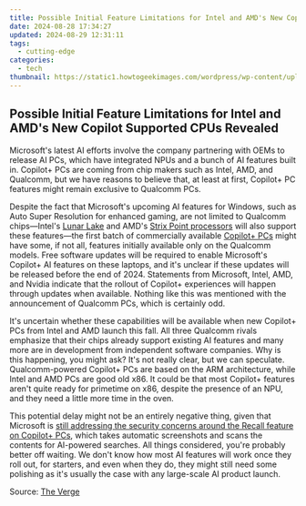 ```yaml
---
title: Possible Initial Feature Limitations for Intel and AMD's New Copilot Supported CPUs Revealed
date: 2024-08-28 17:34:27
updated: 2024-08-29 12:31:11
tags:
  - cutting-edge
categories:
  - tech
thumbnail: https://static1.howtogeekimages.com/wordpress/wp-content/uploads/2024/05/copilot.jpg
---
```


## Possible Initial Feature Limitations for Intel and AMD's New Copilot Supported CPUs Revealed

Microsoft's latest AI efforts involve the company partnering with OEMs to release AI PCs, which have integrated NPUs and a bunch of AI features built in. Copilot+ PCs are coming from chip makers such as Intel, AMD, and Qualcomm, but we have reasons to believe that, at least at first, Copilot+ PC features might remain exclusive to Qualcomm PCs.

 Despite the fact that Microsoft's upcoming AI features for Windows, such as Auto Super Resolution for enhanced gaming, are not limited to Qualcomm chips—Intel's [Lunar Lake](https://android-unlock.techidaily.com/in-2024-best-ways-on-how-to-unlockbypassswiperemove-vivo-y78-5g-fingerprint-lock-by-drfone-android/) and AMD's [Strix Point processors](https://techidaily.com/the-way-to-recover-deleted-pictures-on-infinix-smart-8-without-backup-by-fonelab-android-recover-pictures/) will also support these features—the first batch of commercially available [Copilot+ PCs](https://change-location.techidaily.com/how-to-stop-my-spouse-from-spying-on-my-motorola-moto-g24-drfone-by-drfone-virtual-android/) might have some, if not all, features initially available only on the Qualcomm models. Free software updates will be required to enable Microsoft's Copilot+ AI features on these laptops, and it's unclear if these updates will be released before the end of 2024\. Statements from Microsoft, Intel, AMD, and Nvidia indicate that the rollout of Copilot+ experiences will happen through updates when available. Nothing like this was mentioned with the announcement of Qualcomm PCs, which is certainly odd.

 It's uncertain whether these capabilities will be available when new Copilot+ PCs from Intel and AMD launch this fall. All three Qualcomm rivals emphasize that their chips already support existing AI features and many more are in development from independent software companies. Why is this happening, you might ask? It's not really clear, but we can speculate. Qualcomm-powered Copilot+ PCs are based on the ARM architecture, while Intel and AMD PCs are good old x86\. It could be that most Copilot+ features aren't quite ready for primetime on x86, despite the presence of an NPU, and they need a little more time in the oven.

 This potential delay might not be an entirely negative thing, given that Microsoft is [still addressing the security concerns around the Recall feature on Copilot+ PCs](https://youtube-stream.techidaily.com/in-2024-the-best-of-yt-a-deep-dive-into-music-dance-clips-23/), which takes automatic screenshots and scans the contents for AI-powered searches. All things considered, you're probably better off waiting. We don't know how most AI features will work once they roll out, for starters, and even when they do, they might still need some polishing as it's usually the case with any large-scale AI product launch.

 Source: [The Verge](https://www.theverge.com/2024/6/2/24169568/microsoft-copilot-plus-gaming-pc-nvidia-amd)

<ins class="adsbygoogle"
     style="display:block"
     data-ad-format="autorelaxed"
     data-ad-client="ca-pub-7571918770474297"
     data-ad-slot="1223367746"></ins>



<ins class="adsbygoogle"
     style="display:block"
     data-ad-client="ca-pub-7571918770474297"
     data-ad-slot="8358498916"
     data-ad-format="auto"
     data-full-width-responsive="true"></ins>
